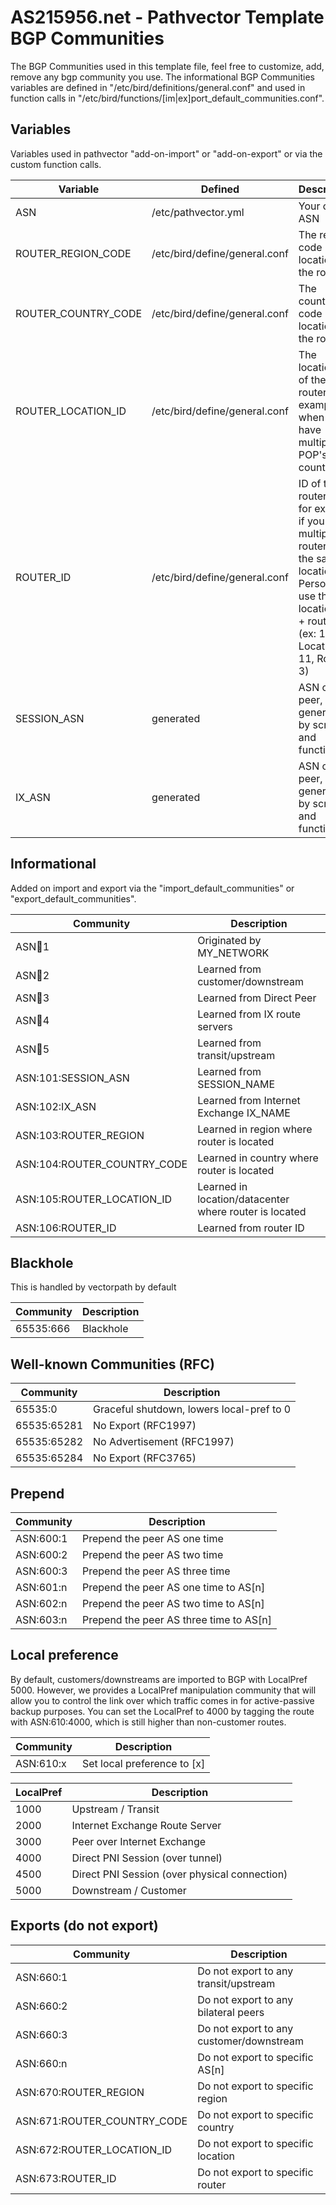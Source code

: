 # AS215956.net - Pathvector Template BGP Communities

The BGP Communities used in this template file, feel free to customize, add, remove any bgp community you use. The informational BGP Communities variables are defined in "/etc/bird/definitions/general.conf" and used in function calls in "/etc/bird/functions/[im|ex]port_default_communities.conf".

## Variables

Variables used in pathvector "add-on-import" or "add-on-export" or via the custom function calls.

| Variable            | Defined                       | Description                                                                                                                                                             |
| ------------------- | ----------------------------- | ----------------------------------------------------------------------------------------------------------------------------------------------------------------------- |
| ASN                 | /etc/pathvector.yml           | Your own ASN                                                                                                                                                            |
| ROUTER_REGION_CODE  | /etc/bird/define/general.conf | The region code location of the router                                                                                                                                  |
| ROUTER_COUNTRY_CODE | /etc/bird/define/general.conf | The country code location of the router                                                                                                                                 |
| ROUTER_LOCATION_ID  | /etc/bird/define/general.conf | The location ID of the router, for example when you have multiple POP's in a country                                                                                    |
| ROUTER_ID           | /etc/bird/define/general.conf | ID of the router itself, for example if you have multiple routers in the same location. Personally I use the location_id + router_id (ex: 1103 = Location 11, Router 3) |
| SESSION_ASN         | generated                     | ASN of the peer, auto generated by scripts and functions                                                                                                                |
| IX_ASN              | generated                     | ASN of the peer, auto generated by scripts and functions                                                                                                                |

## Informational

Added on import and export via the "import_default_communities" or "export_default_communities".

| Community                   | Description                                            |
| --------------------------- | ------------------------------------------------------ |
| ASN:100:1                   | Originated by MY_NETWORK                               |
| ASN:100:2                   | Learned from customer/downstream                       |
| ASN:100:3                   | Learned from Direct Peer                               |
| ASN:100:4                   | Learned from IX route servers                          |
| ASN:100:5                   | Learned from transit/upstream                          |
| ASN:101:SESSION_ASN         | Learned from SESSION_NAME                              |
| ASN:102:IX_ASN              | Learned from Internet Exchange IX_NAME                 |
| ASN:103:ROUTER_REGION       | Learned in region where router is located              |
| ASN:104:ROUTER_COUNTRY_CODE | Learned in country where router is located             |
| ASN:105:ROUTER_LOCATION_ID  | Learned in location/datacenter where router is located |
| ASN:106:ROUTER_ID           | Learned from router ID                                 |

## Blackhole

This is handled by vectorpath by default

| Community | Description |
| --------- | ----------- |
| 65535:666 | Blackhole   |

## Well-known Communities (RFC)

| Community   | Description                               |
| ----------- | ----------------------------------------- |
| 65535:0     | Graceful shutdown, lowers local-pref to 0 |
| 65535:65281 | No Export (RFC1997)                       |
| 65535:65282 | No Advertisement (RFC1997)                |
| 65535:65284 | No Export (RFC3765)                       |

## Prepend

| Community | Description                             |
| --------- | --------------------------------------- |
| ASN:600:1 | Prepend the peer AS one time            |
| ASN:600:2 | Prepend the peer AS two time            |
| ASN:600:3 | Prepend the peer AS three time          |
| ASN:601:n | Prepend the peer AS one time to AS[n]   |
| ASN:602:n | Prepend the peer AS two time to AS[n]   |
| ASN:603:n | Prepend the peer AS three time to AS[n] |

## Local preference

By default, customers/downstreams are imported to BGP with LocalPref 5000. However, we provides a LocalPref manipulation community that will allow you to control the link over which traffic comes in for active-passive backup purposes. You can set the LocalPref to 4000 by tagging the route with ASN:610:4000, which is still higher than non-customer routes.

| Community | Description                 |
| --------- | --------------------------- |
| ASN:610:x | Set local preference to [x] |

| LocalPref | Description                                   |
| --------- | --------------------------------------------- |
| 1000      | Upstream / Transit                            |
| 2000      | Internet Exchange Route Server                |
| 3000      | Peer over Internet Exchange                   |
| 4000      | Direct PNI Session (over tunnel)              |
| 4500      | Direct PNI Session (over physical connection) |
| 5000      | Downstream / Customer                         |

## Exports (do not export)

| Community                   | Description                              |
| --------------------------- | ---------------------------------------- |
| ASN:660:1                   | Do not export to any transit/upstream    |
| ASN:660:2                   | Do not export to any bilateral peers     |
| ASN:660:3                   | Do not export to any customer/downstream |
| ASN:660:n                   | Do not export to specific AS[n]          |
| ASN:670:ROUTER_REGION       | Do not export to specific region         |
| ASN:671:ROUTER_COUNTRY_CODE | Do not export to specific country        |
| ASN:672:ROUTER_LOCATION_ID  | Do not export to specific location       |
| ASN:673:ROUTER_ID           | Do not export to specific router         |
